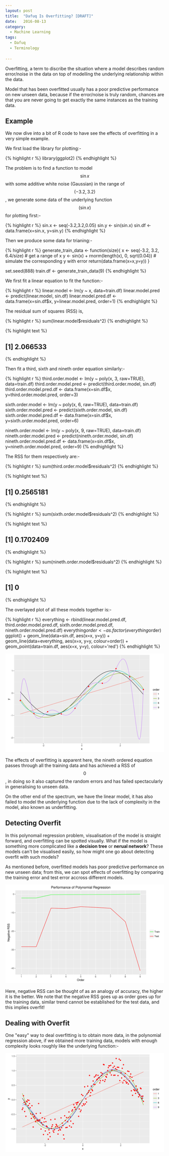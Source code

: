 ```yaml
---
layout: post
title:  "Dafuq Is Overfitting? [DRAFT]"
date:   2016-08-13
category:
  - Machine Learning
tags:
  - Dafuq
  - Terminology

---
```




Overfitting, a term to discribe the situation where a model describes random error/noise in the data on top of modelling the underlying relationship within the data. 

Model that has been overfitted usually has a poor predictive performance on new unseen data, because if the error/noise is truly random, chances are that you are never going to get exactly the same instances as the training data.

## Example

We now dive into a bit of R code to have see the effects of overfitting in a very simple example.

We first load the library for plotting:-


{% highlight r %}
library(ggplot2)
{% endhighlight %}

The problem is to find a function to model $$\sin{x}$$ with some additive white noise (Gaussian) in the range of $$(-3.2, 3.2)$$, we generate some data of the underlying function $$(\sin{x})$$ for plotting first:-


{% highlight r %}
sin.x <- seq(-3.2,3.2,0.05)
sin.y <- sin(sin.x)
sin.df <- data.frame(x=sin.x, y=sin.y)
{% endhighlight %}

Then we produce some data for trianing:-

{% highlight r %}
generate_train_data <- function(size){
  x <- seq(-3.2, 3.2, 6.4/size) # get a range of x
  y <- sin(x) + rnorm(length(x), 0, sqrt(0.04)) # simulate the corresponding y with error
  return(data.frame(x=x,y=y))
}

set.seed(888)
train.df <- generate_train_data(9)
{% endhighlight %}

We first fit a linear equation to fit the function:-

{% highlight r %}
linear.model <- lm(y ~ x, data=train.df)
linear.model.pred <- predict(linear.model, sin.df)
linear.model.pred.df <- data.frame(x=sin.df$x, y=linear.model.pred, order=1)
{% endhighlight %}

The residual sum of squares (RSS) is,

{% highlight r %}
sum(linear.model$residuals^2)
{% endhighlight %}



{% highlight text %}
## [1] 2.066533
{% endhighlight %}

Then fit a third, sixth and nineth order equation similarly:-

{% highlight r %}
third.order.model <- lm(y ~ poly(x, 3, raw=TRUE), data=train.df)
third.order.model.pred <- predict(third.order.model, sin.df)
third.order.model.pred.df <- data.frame(x=sin.df$x, y=third.order.model.pred, order=3)

sixth.order.model <- lm(y ~ poly(x, 6, raw=TRUE), data=train.df)
sixth.order.model.pred <- predict(sixth.order.model, sin.df)
sixth.order.model.pred.df <- data.frame(x=sin.df$x, y=sixth.order.model.pred, order=6)

nineth.order.model <- lm(y ~ poly(x, 9, raw=TRUE), data=train.df)
nineth.order.model.pred <- predict(nineth.order.model, sin.df)
nineth.order.model.pred.df <- data.frame(x=sin.df$x, y=nineth.order.model.pred, order=9)
{% endhighlight %}

The RSS for them respectively are:-

{% highlight r %}
sum(third.order.model$residuals^2)
{% endhighlight %}



{% highlight text %}
## [1] 0.2565181
{% endhighlight %}



{% highlight r %}
sum(sixth.order.model$residuals^2)
{% endhighlight %}



{% highlight text %}
## [1] 0.1702409
{% endhighlight %}



{% highlight r %}
sum(nineth.order.model$residuals^2)
{% endhighlight %}



{% highlight text %}
## [1] 0
{% endhighlight %}


The overlayed plot of all these models together is:-

{% highlight r %}
everything <- rbind(linear.model.pred.df, third.order.model.pred.df,
                    sixth.order.model.pred.df, nineth.order.model.pred.df)
everything$order <- as.factor(everything$order)
ggplot() + geom_line(data=sin.df, aes(x=x, y=y)) +
  geom_line(data=everything, aes(x=x, y=y, colour=order)) + 
  geom_point(data=train.df, aes(x=x, y=y), colour='red') 
{% endhighlight %}

![plot of chunk plot.all](/assets/Rfig/plot.all-1.svg)

The effects of overfitting is apparent here, the nineth ordered equation passes through all the training data and has achieved a RSS of $$0$$, in doing so it also captured the random errors and has failed spectacularly in generalising to unseen data.

On the other end of the spectrum, we have the linear model, it has also failed to model the underlying function due to the lack of complexity in the model, also known as underfitting. 

## Detecting Overfit

In this polynomail regression problem, visualisation of the model is straight forward, and overfitting can be spotted visually. What if the model is something more complicated like a **decision tree** or **nerual network**? These models can't be visualised easily, so how might one go about detecting overfit with such models?

As mentioned before, overfitted models has poor predictive performance on new unseen data; from this, we can spot effects of overfitting by comparing the training error and test error accross different models.

![plot of chunk detect.overfit](/assets/Rfig/detect.overfit-1.svg)

Here, negative RSS can be thought of as an analogy of accuracy, the higher it is the better. We note that the negative RSS goes up as order goes up for the training data, similar trend cannot be established for the test data, and this implies overfit!

## Dealing with Overfit

One "easy" way to deal overfitting is to obtain more data, in the polynomial regression above, if we obtained more training data, models with enough complexity looks roughly like the underlying function:-

![plot of chunk more.data](/assets/Rfig/more.data-1.svg)



